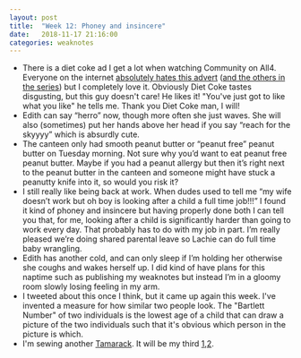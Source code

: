 ```yaml
---
layout: post
title:  "Week 12: Phoney and insincere"
date:   2018-11-17 21:16:00
categories: weaknotes
---
```


* There is a diet coke ad I get a lot when watching Community on All4. Everyone on the internet [absolutely hates this advert](http://adturds.co.uk/2018/11/13/diet-coke-mango-advert-superbad-superannoying-superstupid/) ([and the others in the series](https://www.campaignlive.co.uk/article/turkey-week-diet-cokes-joyless-because-i-can-ad-doesnt-feel-good/1460587)) but I completely love it. Obviously Diet Coke tastes disgusting, but this guy doesn't care! He likes it! "You've just got to like what you like" he tells me. Thank you Diet Coke man, I will!
* Edith can say “herro” now, though more often she just waves. She will also (sometimes) put her hands above her head if you say “reach for the skyyyy” which is absurdly cute.
* The canteen only had smooth peanut butter or “peanut free” peanut butter on Tuesday morning. Not sure why you’d want to eat peanut free peanut butter. Maybe if you had a peanut allergy but then it’s right next to the peanut butter in the canteen and someone might have stuck a peanutty knife into it, so would you risk it?
* I still really like being back at work. When dudes used to tell me “my wife doesn’t work but oh boy is looking after a child a full time job!!!” I found it kind of phoney and insincere but having properly done both I can tell you that, for me, looking after a child is significantly harder than going to work every day. That probably has to do with my job in part. I’m really pleased we’re doing shared parental leave so Lachie can do full time baby wrangling.
* Edith has another cold, and can only sleep if I’m holding her otherwise she coughs and wakes herself up. I did kind of have plans for this naptime such as publishing my weaknotes but instead I’m in a gloomy room slowly losing feeling in my arm.
* I tweeted about this once I think, but it came up again this week. I've invented a measure for how similar two people look. The "Bartlett Number" of two individuals is the lowest age of a child that can draw a picture of the two individuals such that it's obvious which person in the picture is which.
* I'm sewing another [Tamarack](https://grainlinestudio.com/shop/women/tamarack-jacket-pdf/). It will be my third [1](http://sewing.butt.kitchen/post/133426538028/grainline-tamarack-jacket),[2](http://sewing.butt.kitchen/post/154044565363/tamarack-2).
